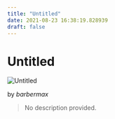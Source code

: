 ```yaml
---
title: "Untitled"
date: 2021-08-23 16:38:19.828939
draft: false
---
```


# Untitled

![Untitled](../images/6eb7967e-045a-11ec-ab3e-1e00f30e0089.png)

by *barbermax*



> No description provided.
